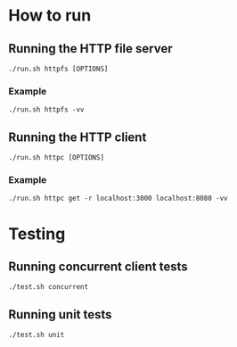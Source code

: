 # How to run

## Running the HTTP file server


```
./run.sh httpfs [OPTIONS]
```

### Example
```
./run.sh httpfs -vv
```

## Running the HTTP client

```
./run.sh httpc [OPTIONS]
```

### Example
```
./run.sh httpc get -r localhost:3000 localhost:8080 -vv
```

# Testing

## Running concurrent client tests

```
./test.sh concurrent
```

## Running unit tests

```
./test.sh unit
```